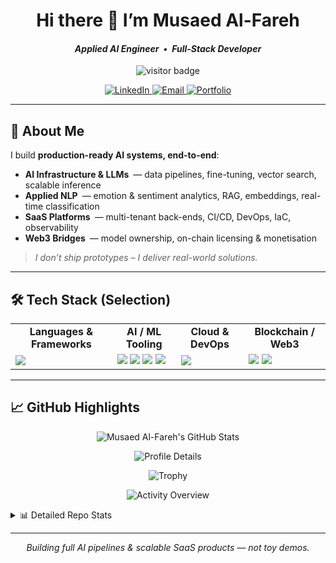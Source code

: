 <!-- ─────────────────────────  HEADER  ───────────────────────── -->
<h1 align="center">Hi there 👋  I’m Musaed Al-Fareh</h1>
<h4 align="center"><em>Applied AI Engineer • Full-Stack Developer</em></h4>

<p align="center">
  <img src="https://visitor-badge.laobi.icu/badge?page_id=MusaedMusaedSadeqMusaedAl-Fareh225739&color=0E75B6&style=flat-square" alt="visitor badge"/>
</p>

<p align="center">
  <a href="https://www.linkedin.com/in/musaed-alfareh-a365521b9" target="_blank">
    <img alt="LinkedIn" src="https://img.shields.io/badge/LinkedIn-0A66C2?style=flat-square&logo=linkedin&logoColor=white"/>
  </a>
  <a href="mailto:jimalfareh@gmail.com" target="_blank">
    <img alt="Email" src="https://img.shields.io/badge/Gmail-D14836?style=flat-square&logo=gmail&logoColor=white"/>
  </a>
  <a href="https://alfareh.nl" target="_blank">
    <img alt="Portfolio" src="https://img.shields.io/badge/Portfolio-000000?style=flat-square&logo=vercel&logoColor=white"/>
  </a>
</p>

---

## 🚀 About Me

I build **production-ready AI systems, end-to-end**:

- **AI Infrastructure & LLMs** — data pipelines, fine-tuning, vector search, scalable inference  
- **Applied NLP** — emotion & sentiment analytics, RAG, embeddings, real-time classification  
- **SaaS Platforms** — multi-tenant back-ends, CI/CD, DevOps, IaC, observability  
- **Web3 Bridges** — model ownership, on-chain licensing & monetisation

> *I don’t ship prototypes – I deliver real-world solutions.*

---

## 🛠 Tech Stack (Selection)

<table>
  <tr>
    <td align="center"><strong>Languages & Frameworks</strong></td>
    <td align="center"><strong>AI / ML Tooling</strong></td>
    <td align="center"><strong>Cloud & DevOps</strong></td>
    <td align="center"><strong>Blockchain / Web3</strong></td>
  </tr>
  <tr>
    <td>
      <img src="https://skillicons.dev/icons?i=python,typescript,javascript,react,nextjs,nodejs,fastapi,express,html,css,sass,tailwind"/>
    </td>
    <td>
      <img src="https://skillicons.dev/icons?i=tensorflow,pytorch"/>
      <img src="https://img.shields.io/badge/HuggingFace-F9A03C?style=flat-square&logo=huggingface&logoColor=white"/>
      <img src="https://img.shields.io/badge/LangChain-000000?style=flat-square&logo=langchain&logoColor=white"/>
      <img src="https://img.shields.io/badge/OpenAI-412991?style=flat-square&logo=openai&logoColor=white"/>
    </td>
    <td>
      <img src="https://skillicons.dev/icons?i=docker,kubernetes,gcp,firebase,vercel,netlify,nginx,cloudflare,git,github"/>
    </td>
    <td>
      <img src="https://img.shields.io/badge/Ethereum-3C3C3D?style=flat-square&logo=ethereum&logoColor=white"/>
      <img src="https://img.shields.io/badge/MetaMask-F6851B?style=flat-square&logo=metamask&logoColor=white"/>
    </td>
  </tr>
</table>

---

## 📈 GitHub Highlights

<p align="center">
  <!-- Main stats card with donut-grade -->
  <img
    src="https://github-readme-stats.vercel.app/api?username=MusaedMusaedSadeqMusaedAl-Fareh225739&show_icons=true&theme=radical&hide_border=true&include_all_commits=true&count_private=true&custom_title=Musaed%20Al-Fareh's%20GitHub%20Stats"
    alt="Musaed Al-Fareh's GitHub Stats" />
</p>

<p align="center">
  <!-- 1) Profile Details -->
  <img
    src="https://github-profile-summary-cards.vercel.app/api/cards/profile-details?username=MusaedMusaedSadeqMusaedAl-Fareh225739&theme=github_dark"
    alt="Profile Details" />
</p>

<p align="center">
  <!-- 2) Trophies -->
  <img
    src="https://github-profile-trophy.vercel.app/?username=MusaedMusaedSadeqMusaedAl-Fareh225739&theme=darkhub&no-frame=true&margin-w=6&margin-h=6"
    alt="Trophy" />
</p>

<p align="center">
  <!-- 3) Activity Overview -->
  <img
    src="https://github-profile-summary-cards.vercel.app/api/cards/overview?username=MusaedMusaedSadeqMusaedAl-Fareh225739&theme=github_dark"
    alt="Activity Overview" />
</p>

<details>
  <summary>📊 Detailed Repo Stats</summary>

  <p align="center">
    <img src="https://github-readme-stats.vercel.app/api?username=MusaedMusaedSadeqMusaedAl-Fareh225739&show_icons=true&theme=github_dark&hide_title=true" height="165"/>
    <img src="https://github-readme-stats.vercel.app/api/top-langs/?username=MusaedMusaedSadeqMusaedAl-Fareh225739&layout=compact&theme=github_dark&hide_title=true" height="165"/>
  </p>
</details>

---

<p align="center"><em>Building full AI pipelines & scalable SaaS products — not toy demos.</em></p>
